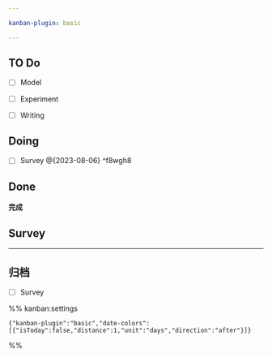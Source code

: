 ```yaml
---

kanban-plugin: basic

---
```


## TO Do

- [ ] Model
- [ ] Experiment
- [ ] Writing


## Doing

- [ ] Survey @{2023-08-06} ^f8wgh8


## Done

**完成**


## Survey



***

## 归档

- [ ] Survey

%% kanban:settings
```
{"kanban-plugin":"basic","date-colors":[{"isToday":false,"distance":1,"unit":"days","direction":"after"}]}
```
%%